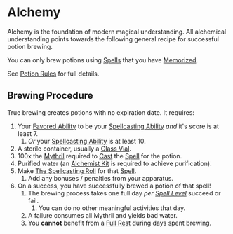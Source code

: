 # Alchemy

Alchemy is the foundation of modern magical understanding. All alchemical understanding points towards the following general recipe for successful potion brewing.

You can only brew potions using [Spells](../../Spellcasting/Spells.md) that you have [Memorized](../../Spellcasting/Spell%20Memorization.md).

See [Potion Rules](Potion%20Rules.md) for full details.
## Brewing Procedure

True brewing creates potions with no expiration date. It requires:

1. Your [Favored Ability](../../../Player%20Characters/Favored%20Ability.md) to be your [Spellcasting Ability](../../Spellcasting/The%20Spellcasting%20Disciplines/Spellcasting%20Ability.md) *and* it's score is at least 7.
	1. *Or* your [Spellcasting Ability](../../Spellcasting/The%20Spellcasting%20Disciplines/Spellcasting%20Ability.md) is at least 10.
2. A sterile container, usually a [Glass Vial](../../../Items%20and%20Gear/Gear/10%20Coins/Glass%20Vial.md).
3. 100x the [Mythril](../../Mythril.md) required to [Cast](../../Spellcasting/Spellcasting.md) the [Spell](../../Spellcasting/Spells.md) for the potion.
4. Purified water (an [Alchemist Kit](../../../Items%20and%20Gear/Gear/50%20Coins/Alchemist%20Kit.md) is required to achieve purification).
5. Make [The Spellcasting Roll](../../Spellcasting/Spellcasting.md#The%20Spellcasting%20Roll) for that [Spell](../../Spellcasting/Spells.md).
	1. Add any bonuses / penalties from your apparatus.
6. On a success, you have successfully brewed a potion of that spell!
	1. The brewing process takes one full day *per [Spell Level](../../Spells/Spell%20Level.md)* succeed or fail.
		1. You can do no other meaningful activities that day.
	2. A failure consumes all Mythril and yields bad water.
	3. You **cannot** benefit from a [Full Rest](../../../Game%20Procedures/Exploration/Resting.md#Full%20Rest) during days spent brewing.
